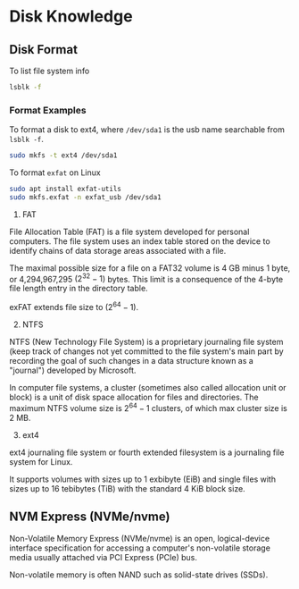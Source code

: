 # Disk Knowledge

## Disk Format

To list file system info
```bash
lsblk -f
```

### Format Examples

To format a disk to ext4, where `/dev/sda1` is the usb name searchable from `lsblk -f`.
```bash
sudo mkfs -t ext4 /dev/sda1
```

To format `exfat` on Linux

```bash
sudo apt install exfat-utils
sudo mkfs.exfat -n exfat_usb /dev/sda1
```

1. FAT

File Allocation Table (FAT) is a file system developed for personal computers. The file system uses an index table stored on the device to identify chains of data storage areas associated with a file.

The maximal possible size for a file on a FAT32 volume is 4 GB minus 1 byte, or 4,294,967,295 $(2^{32} − 1)$ bytes. This limit is a consequence of the 4-byte file length entry in the directory table.

exFAT extends file size to $(2^{64} − 1)$.

2. NTFS

NTFS (New Technology File System) is a proprietary journaling file system (keep track of changes not yet committed to the file system's main part by recording the goal of such changes in a data structure known as a "journal") developed by Microsoft.

In computer file systems, a cluster (sometimes also called allocation unit or block) is a unit of disk space allocation for files and directories. The maximum NTFS volume size is $2^{64} − 1$ clusters, of which max cluster size is 2 MB.

3. ext4

ext4 journaling file system or fourth extended filesystem is a journaling file system for Linux. 

It supports volumes with sizes up to 1 exbibyte (EiB) and single files with sizes up to 16 tebibytes (TiB) with the standard 4 KiB block size.

## NVM Express (NVMe/nvme)

Non-Volatile Memory Express (NVMe/nvme) is an open, logical-device interface specification for accessing a computer's non-volatile storage media usually attached via PCI Express (PCIe) bus.

Non-volatile memory is often NAND such as  solid-state drives (SSDs).